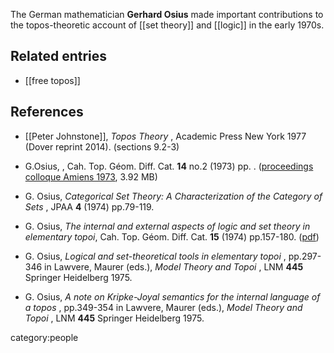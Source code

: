 
The German mathematician **Gerhard Osius** made important contributions to the topos-theoretic account of [[set theory]] and [[logic]] in the early 1970s.

## Related entries

* [[free topos]]

## References

* [[Peter Johnstone]], _Topos Theory_ , Academic Press New York 1977 (Dover reprint 2014). (sections 9.2-3)

* G.Osius, , Cah. Top. Géom. Diff. Cat. **14** no.2 (1973) pp. . ([proceedings colloque Amiens 1973](http://archive.numdam.org/article/CTGDC_1973__14_2_153_0.pdf), 3.92 MB)

* G. Osius, _Categorical Set Theory: A Characterization of the Category of Sets_ , JPAA **4** (1974) pp.79-119.

* G. Osius, _The internal and external aspects of logic and set theory in elementary
topoi_, Cah. Top. Géom. Diff. Cat. **15** (1974) pp.157-180. ([pdf](http://archive.numdam.org/article/CTGDC_1974__15_2_157_0.pdf))

* G. Osius, _Logical and set-theoretical tools in elementary topoi_ , pp.297-346 in Lawvere, Maurer (eds.), _Model Theory and Topoi_ , LNM **445** Springer Heidelberg 1975.

* G. Osius, _A note on Kripke-Joyal semantics for the internal language of a topos_ , pp.349-354 in Lawvere, Maurer (eds.), _Model Theory and Topoi_ , LNM **445** Springer Heidelberg 1975.




category:people